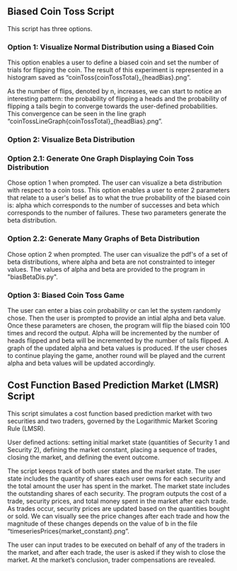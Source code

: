 ## Biased Coin Toss Script <br>
This script has three options. 

### Option 1: Visualize Normal Distribution using a Biased Coin <br>
This option enables a user to define a biased coin and set the number of trials for flipping the coin. The result of this experiment is represented in a histogram saved as “coinToss{coinTossTotal}_{headBias}.png”. 

As the number of flips, denoted by n, increases, we can start to notice an interesting pattern: the probability of flipping a heads and the probability of flipping a tails begin to converge towards the user-defined probabilities. This convergence can be seen in the line graph “coinTossLineGraph{coinTossTotal}_{headBias}.png”. 

### Option 2: Visualize Beta Distribution<br>

### Option 2.1: Generate One Graph Displaying Coin Toss Distribution<br>
Chose option 1 when prompted. The user can visualize a beta distribution with respect to a coin toss. This option enables a user to enter 2 parameters that relate to a user's belief as to what the true probability of the biased coin is: alpha which corresponds to the number of successes and beta which corresponds to the number of failures. These two parameters generate the beta distribution. 

### Option 2.2: Generate Many Graphs of Beta Distribution<br>
Chose option 2 when prompted. 
The user can visualize the pdf's of a set of beta distributions, where alpha and beta are not constrainted to integer values. The values of alpha and beta are provided to the program in "biasBetaDis.py".

### Option 3: Biased Coin Toss Game <br>
The user can enter a bias coin probability or can let the system randomly chose. Then the user is prompted to provide an intial alpha and beta value. Once these parameters are chosen, the program will flip the biased coin 100 times and record the output. Alpha will be incremented by the number of heads flipped and beta will be incremented by the number of tails flipped. A graph of the updated alpha and beta values is produced. If the user choses to continue playing the game, another round will be played and the current alpha and beta values will be updated accordingly. 


## Cost Function Based Prediction Market (LMSR) Script <br>
This script simulates a cost function based prediction market with two securities and two traders, governed by the Logarithmic Market Scoring Rule (LMSR). 

User defined actions: setting initial market state (quantities of Security 1 and Security 2), defining the market constant, placing a sequence of trades, closing the market, and defining the event outcome.

The script keeps track of both user states and the market state. The user state includes the quantity of shares each user owns for each security and the total amount the user has spent in the market. The market state includes the outstanding shares of each security. The program outputs the cost of a trade, security prices, and total money spent in the market after each trade. As trades occur, security prices are updated based on the quantities bought or sold. 
We can visually see the price changes after each trade and how the magnitude of these changes depends on the value of b in the file “timeseriesPrices{market_constant}.png”.

The user can input trades to be executed on behalf of any of the traders in the market, and after each trade, the user is asked if they wish to close the market. At the market’s conclusion, trader compensations are revealed. 
